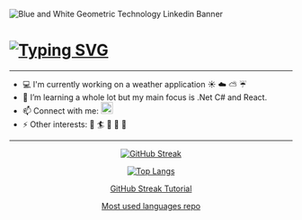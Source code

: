 ![Blue and White Geometric Technology Linkedin Banner](https://user-images.githubusercontent.com/89834477/201286340-68a4fd7b-5b14-4e67-b4cc-b9bdc519bef9.png)

<h1> 
<a href="https://git.io/typing-svg"><img src="https://readme-typing-svg.demolab.com?font=Fira+Code&size=30&pause=1000&color=000000&width=435&lines=Hi+there+👋" alt="Typing SVG" /></a>
</h1>

***

* :computer: I'm currently working on a weather application :sunny: :cloud: :partly_sunny: :umbrella:
* 🌱 I’m learning a whole lot but my main focus is .Net C# and React. 
* 📫 Connect with me: <a href="https://www.linkedin.com/in/ida-s-johansson/"> <img src="https://raw.githubusercontent.com/yushi1007/yushi1007/main/images/linkedin.svg" alt="Ida | LinkedIn" width="21px" style="max-width: 100%;"> </a> 
* ⚡ Other interests: :ocean: :surfer: :pizza: :fork_and_knife: :art:
  
***

<div align="center"> 
  
  [![GitHub Streak](https://streak-stats.demolab.com/?user=Idasjohansson)](https://git.io/streak-stats)

<!--
This is the herokuapp deployment, dosent always work tho...
[![GitHub Streak](https://ida-kodar.herokuapp.com?user=IdasJohansson&theme=radical&border_radius=5&date_format=j%20M%5B%20Y%5D&background=000000&fire=DD2727&ring=DD2727)](https://git.io/streak-stats)
-->
</div>
<div align="center"> 
  

[![Top Langs](https://github-readme-stats.vercel.app/api/top-langs/?username=IdasJohansson&layout=compact&theme=transparent&title_color=000000)](https://github.com/anuraghazra/github-readme-stats)


  
<a href="https://github.com/DenverCoder1/github-readme-streak-stats"> GitHub Streak Tutorial </a> 
  
<a href="https://github.com/anuraghazra/github-readme-stats"> Most used languages repo </a>
  
</div>



